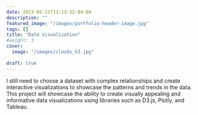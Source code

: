 ```yaml
---
date: 2023-05-11T11:13:32-04:00
description: ""
featured_image: "/images/portfolio-header-image.jpg"
tags: []
title: "Data Visualization"
#weight: 3
cover:
  image: "/images/clouds_h3.jpg"
  
draft: true
---
```


I still need to choose a dataset with complex relationships and create interactive visualizations to showcase the patterns and trends in the data. This project will showcase the ability to create visually appealing and informative data visualizations using libraries such as D3.js, Plotly, and Tableau.
